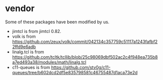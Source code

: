 # vendor

Some of these packages have been modified by us.

- jimtcl is from jimtcl 0.82.
- volk is from
  <https://github.com/zeux/volk/commit/042134c357759c51117a1243fafbf22ffd9e6adb>
- linalg.tcl is from <https://github.com/tcltk/tcllib/blob/25c98069dbf502ac2c4f948ea735b8a7ed493a38/modules/math/linalg.tcl>
- c11-queues is from
  <https://github.com/stv0g/c11-queues/tree/b602dcd2df5e835798581c46755487d1aca73e2d>
